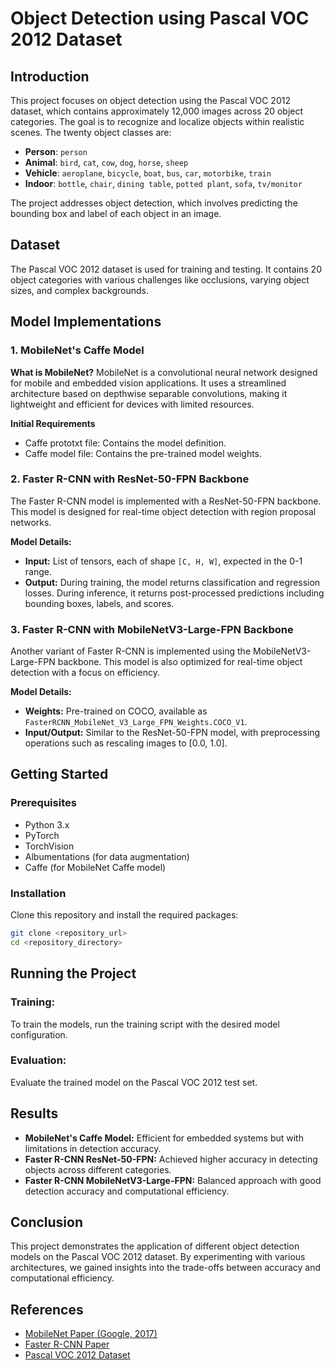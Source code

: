 # Object Detection using Pascal VOC 2012 Dataset

## Introduction
This project focuses on object detection using the Pascal VOC 2012 dataset, which contains approximately 12,000 images across 20 object categories. The goal is to recognize and localize objects within realistic scenes. The twenty object classes are:

- **Person**: `person`
- **Animal**: `bird`, `cat`, `cow`, `dog`, `horse`, `sheep`
- **Vehicle**: `aeroplane`, `bicycle`, `boat`, `bus`, `car`, `motorbike`, `train`
- **Indoor**: `bottle`, `chair`, `dining table`, `potted plant`, `sofa`, `tv/monitor`

The project addresses object detection, which involves predicting the bounding box and label of each object in an image.

## Dataset
The Pascal VOC 2012 dataset is used for training and testing. It contains 20 object categories with various challenges like occlusions, varying object sizes, and complex backgrounds.

## Model Implementations

### 1. MobileNet's Caffe Model
**What is MobileNet?**
MobileNet is a convolutional neural network designed for mobile and embedded vision applications. It uses a streamlined architecture based on depthwise separable convolutions, making it lightweight and efficient for devices with limited resources.

**Initial Requirements**
- Caffe prototxt file: Contains the model definition.
- Caffe model file: Contains the pre-trained model weights.

### 2. Faster R-CNN with ResNet-50-FPN Backbone
The Faster R-CNN model is implemented with a ResNet-50-FPN backbone. This model is designed for real-time object detection with region proposal networks. 

**Model Details:**
- **Input:** List of tensors, each of shape `[C, H, W]`, expected in the 0-1 range.
- **Output:** During training, the model returns classification and regression losses. During inference, it returns post-processed predictions including bounding boxes, labels, and scores.

### 3. Faster R-CNN with MobileNetV3-Large-FPN Backbone
Another variant of Faster R-CNN is implemented using the MobileNetV3-Large-FPN backbone. This model is also optimized for real-time object detection with a focus on efficiency.

**Model Details:**
- **Weights:** Pre-trained on COCO, available as `FasterRCNN_MobileNet_V3_Large_FPN_Weights.COCO_V1`.
- **Input/Output:** Similar to the ResNet-50-FPN model, with preprocessing operations such as rescaling images to [0.0, 1.0].

## Getting Started

### Prerequisites
- Python 3.x
- PyTorch
- TorchVision
- Albumentations (for data augmentation)
- Caffe (for MobileNet Caffe model)

### Installation
Clone this repository and install the required packages:
```bash
git clone <repository_url>
cd <repository_directory>
```

## Running the Project

### Training:
To train the models, run the training script with the desired model configuration.

### Evaluation:
Evaluate the trained model on the Pascal VOC 2012 test set.

## Results
- **MobileNet's Caffe Model:** Efficient for embedded systems but with limitations in detection accuracy.
- **Faster R-CNN ResNet-50-FPN:** Achieved higher accuracy in detecting objects across different categories.
- **Faster R-CNN MobileNetV3-Large-FPN:** Balanced approach with good detection accuracy and computational efficiency.

## Conclusion
This project demonstrates the application of different object detection models on the Pascal VOC 2012 dataset. By experimenting with various architectures, we gained insights into the trade-offs between accuracy and computational efficiency.

## References
- [MobileNet Paper (Google, 2017)](https://arxiv.org/abs/1704.04861)
- [Faster R-CNN Paper](https://arxiv.org/abs/1506.01497)
- [Pascal VOC 2012 Dataset](http://host.robots.ox.ac.uk/pascal/VOC/voc2012/)
